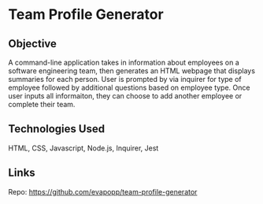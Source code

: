 # Team Profile Generator 

## Objective
A command-line application takes in information about employees on a software engineering team, then generates an HTML webpage that displays summaries for each person. User is prompted by via inquirer for type of employee followed by additional questions based on employee type. Once user inputs all informaiton, they can choose to add another employee or complete their team. 

## Technologies Used
HTML, CSS, Javascript, Node.js, Inquirer, Jest

## Links
Repo: https://github.com/evapopp/team-profile-generator


